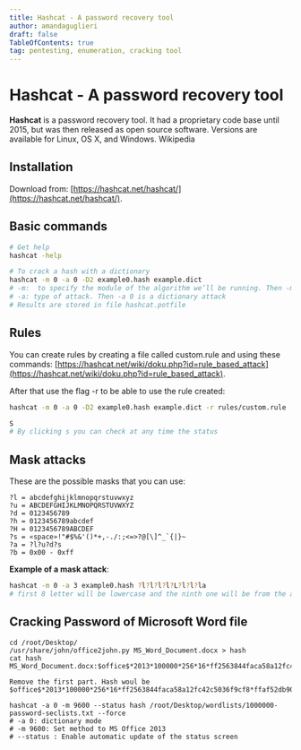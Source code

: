 ```yaml
---
title: Hashcat - A password recovery tool
author: amandaguglieri
draft: false
TableOfContents: true
tag: pentesting, enumeration, cracking tool
---
```


# Hashcat - A password recovery tool

**Hashcat** is a password recovery tool. It had a proprietary code base until 2015, but was then released as open source software. Versions are available for Linux, OS X, and Windows. Wikipedia

## Installation

Download from: [https://hashcat.net/hashcat/](https://hashcat.net/hashcat/).

## Basic commands

```bash
# Get help 
hashcat -help 

# To crack a hash with a dictionary
hashcat -m 0 -a 0 -D2 example0.hash example.dict
# -m:  to specify the module of the algorithm we’ll be running. Then -m 0 specifies an MD5 type of hash
# -a: type of attack. Then -a 0 is a dictionary attack
# Results are stored in file hashcat.potfile
```

## Rules

You can create rules by creating a file called custom.rule and using these commands: [https://hashcat.net/wiki/doku.php?id=rule_based_attack](https://hashcat.net/wiki/doku.php?id=rule_based_attack).

After that use the flag -r to be able to use the rule created:

```bash
hashcat -m 0 -a 0 -D2 example0.hash example.dict -r rules/custom.rule

S  
# By clicking s you can check at any time the status
```


## Mask attacks 

These are the possible masks that you can use:

```
?l = abcdefghijklmnopqrstuvwxyz
?u = ABCDEFGHIJKLMNOPQRSTUVWXYZ
?d = 0123456789
?h = 0123456789abcdef
?H = 0123456789ABCDEF
?s = «space»!"#$%&'()*+,-./:;<=>?@[\]^_`{|}~
?a = ?l?u?d?s
?b = 0x00 - 0xff
``` 

**Example of a mask attack**:

```bash
hashcat -m 0 -a 3 example0.hash ?l?l?l?l?L?l?l?la  
# first 8 letter will be lowercase and the ninth one will be from the all-character pool
```

## Cracking Password of Microsoft Word file

```
cd /root/Desktop/
/usr/share/john/office2john.py MS_Word_Document.docx > hash
cat hash
MS_Word_Document.docx:$office$*2013*100000*256*16*ff2563844faca58a12fc42c5036f9cf8*ffaf52db903dbcb6ac2db4bab6d343ab*c237403ec97e5f68b7be3324a8633c9ff95e0bb44b1efcf798c70271a54336a2

Remove the first part. Hash woul be
$office$*2013*100000*256*16*ff2563844faca58a12fc42c5036f9cf8*ffaf52db903dbcb6ac2db4bab6d343ab*c237403ec97e5f68b7be3324a8633c9ff95e0bb44b1efcf798c70271a54336a2

hashcat -a 0 -m 9600 --status hash /root/Desktop/wordlists/1000000-password-seclists.txt --force
# -a 0: dictionary mode
# -m 9600: Set method to MS Office 2013
# --status : Enable automatic update of the status screen
```

